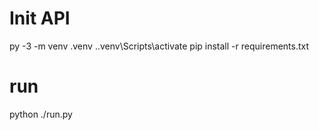 # Init API

py -3 -m venv .venv
.\.venv\Scripts\activate
pip install -r requirements.txt

# run 
python ./run.py
